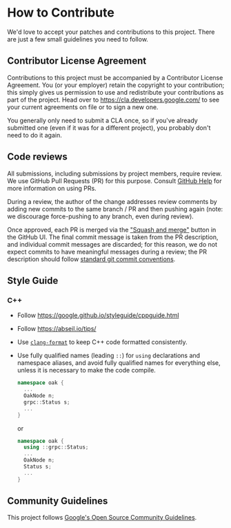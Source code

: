 # How to Contribute

We'd love to accept your patches and contributions to this project. There are
just a few small guidelines you need to follow.

## Contributor License Agreement

Contributions to this project must be accompanied by a Contributor License
Agreement. You (or your employer) retain the copyright to your contribution;
this simply gives us permission to use and redistribute your contributions as
part of the project. Head over to <https://cla.developers.google.com/> to see
your current agreements on file or to sign a new one.

You generally only need to submit a CLA once, so if you've already submitted one
(even if it was for a different project), you probably don't need to do it
again.

## Code reviews

All submissions, including submissions by project members, require review. We
use GitHub Pull Requests (PR) for this purpose. Consult
[GitHub Help](https://help.github.com/articles/about-pull-requests/) for more
information on using PRs.

During a review, the author of the change addresses review comments by adding
new commits to the same branch / PR and then pushing again (note: we discourage
force-pushing to any branch, even during review).

Once approved, each PR is merged via the
["Squash and merge"](https://help.github.com/en/articles/about-pull-request-merges#squash-and-merge-your-pull-request-commits)
button in the GitHub UI. The final commit message is taken from the PR
description, and individual commit messages are discarded; for this reason, we
do not expect commits to have meaningful messages during a review; the PR
description should follow
[standard git commit conventions](https://chris.beams.io/posts/git-commit/).

## Style Guide

### C++

-   Follow https://google.github.io/styleguide/cppguide.html
-   Follow https://abseil.io/tips/
-   Use [`clang-format`](https://clang.llvm.org/docs/ClangFormat.html) to keep
    C++ code formatted consistently.
-   Use fully qualified names (leading `::`) for `using` declarations and
    namespace aliases, and avoid fully qualified names for everything else,
    unless it is necessary to make the code compile.

    ```C++
    namespace oak {
      ...
      OakNode n;
      grpc::Status s;
      ...
    }
    ```

    or

    ```C++
    namespace oak {
      using ::grpc::Status;
      ...
      OakNode n;
      Status s;
      ...
    }
    ```

## Community Guidelines

This project follows
[Google's Open Source Community Guidelines](https://opensource.google.com/conduct/).
